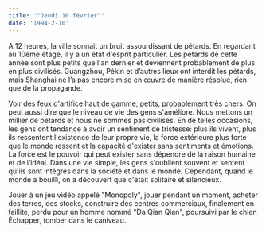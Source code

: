 ```yaml
---
title: '"Jeudi 10 février"'
date: '1994-2-10'
---
```

A 12 heures, la ville sonnait un bruit assourdissant de pétards. En regardant au 10ème étage, il y a un état d'esprit particulier. Les pétards de cette année sont plus petits que l'an dernier et deviennent probablement de plus en plus civilisés. Guangzhou, Pékin et d’autres lieux ont interdit les pétards, mais Shanghai ne l’a pas encore mise en œuvre de manière résolue, rien que de la propagande.

Voir des feux d'artifice haut de gamme, petits, probablement très chers. On peut aussi dire que le niveau de vie des gens s'améliore. Nous mettons un millier de pétards et nous ne sommes pas civilisés. En de telles occasions, les gens ont tendance à avoir un sentiment de tristesse: plus ils vivent, plus ils ressentent l'existence de leur propre vie, la force extérieure plus forte que le monde ressent et la capacité d'exister sans sentiments et émotions. La force est le pouvoir qui peut exister sans dépendre de la raison humaine et de l’idéal. Dans une vie simple, les gens s'oublient souvent et sentent qu'ils sont intégrés dans la société et dans le monde. Cependant, quand le monde a bouilli, on a découvert que c'était solitaire et silencieux.

Jouer à un jeu vidéo appelé "Monopoly", jouer pendant un moment, acheter des terres, des stocks, construire des centres commerciaux, finalement en faillite, perdu pour un homme nommé "Da Qian Qian", poursuivi par le chien Échapper, tomber dans le caniveau.